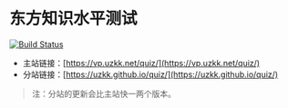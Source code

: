 # 东方知识水平测试

[![Build Status](https://travis-ci.org/uzkk/quiz.svg?branch=master)](https://travis-ci.org/uzkk/quiz)

- 主站链接：[https://vp.uzkk.net/quiz/](https://vp.uzkk.net/quiz/)
- 分站链接：[https://uzkk.github.io/quiz/](https://uzkk.github.io/quiz/)

> 注：分站的更新会比主站快一两个版本。
